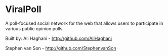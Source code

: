 <h1>ViralPoll</h1>

A poll-focused social network for the web that allows users to participate in various public opinion polls.

Built by:
Ali Haghani - http://github.com/AliHaghani

Stephen van Son - http://github.com/StephenvanSon
